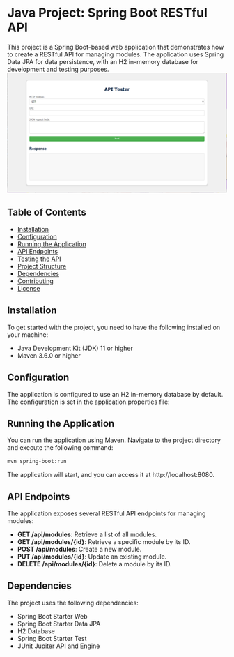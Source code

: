 # Java Project: Spring Boot RESTful API
This project is a Spring Boot-based web application that demonstrates how to create a RESTful API for managing modules. The application uses Spring Data JPA for data persistence, with an H2 in-memory database for development and testing purposes.
![image](./api.png)

## Table of Contents

- [Installation](#installation)
- [Configuration](#configuration)
- [Running the Application](#running-the-application)
- [API Endpoints](#api-endpoints)
- [Testing the API](#testing-the-api)
- [Project Structure](#project-structure)
- [Dependencies](#dependencies)
- [Contributing](#contributing)
- [License](#license)

## Installation
To get started with the project, you need to have the following installed on your machine:

- Java Development Kit (JDK) 11 or higher
- Maven 3.6.0 or higher

## Configuration
The application is configured to use an H2 in-memory database by default. The configuration is set in the application.properties file:

## Running the Application
You can run the application using Maven. Navigate to the project directory and execute the following command:

```bash
mvn spring-boot:run
```
The application will start, and you can access it at http://localhost:8080.

## API Endpoints

The application exposes several RESTful API endpoints for managing modules:

* **GET /api/modules**: Retrieve a list of all modules.
* **GET /api/modules/{id}**: Retrieve a specific module by its ID.
* **POST /api/modules**: Create a new module.
* **PUT /api/modules/{id}**: Update an existing module.
* **DELETE /api/modules/{id}**: Delete a module by its ID.

## Dependencies

The project uses the following dependencies:

* Spring Boot Starter Web
* Spring Boot Starter Data JPA
* H2 Database
* Spring Boot Starter Test
* JUnit Jupiter API and Engine
